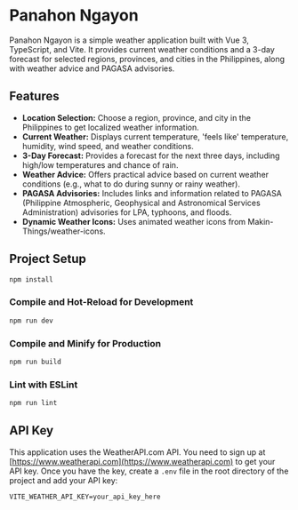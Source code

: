 # Panahon Ngayon

Panahon Ngayon is a simple weather application built with Vue 3, TypeScript, and Vite. It provides current weather conditions and a 3-day forecast for selected regions, provinces, and cities in the Philippines, along with weather advice and PAGASA advisories.

## Features

*   **Location Selection:** Choose a region, province, and city in the Philippines to get localized weather information.
*   **Current Weather:** Displays current temperature, 'feels like' temperature, humidity, wind speed, and weather conditions.
*   **3-Day Forecast:** Provides a forecast for the next three days, including high/low temperatures and chance of rain.
*   **Weather Advice:** Offers practical advice based on current weather conditions (e.g., what to do during sunny or rainy weather).
*   **PAGASA Advisories:** Includes links and information related to PAGASA (Philippine Atmospheric, Geophysical and Astronomical Services Administration) advisories for LPA, typhoons, and floods.
*   **Dynamic Weather Icons:** Uses animated weather icons from Makin-Things/weather-icons.

## Project Setup

```sh
npm install
```

### Compile and Hot-Reload for Development

```sh
npm run dev
```

### Compile and Minify for Production

```sh
npm run build
```

### Lint with ESLint

```sh
npm run lint
```

## API Key

This application uses the WeatherAPI.com API. You need to sign up at [https://www.weatherapi.com](https://www.weatherapi.com) to get your API key. Once you have the key, create a `.env` file in the root directory of the project and add your API key:

```
VITE_WEATHER_API_KEY=your_api_key_here
```